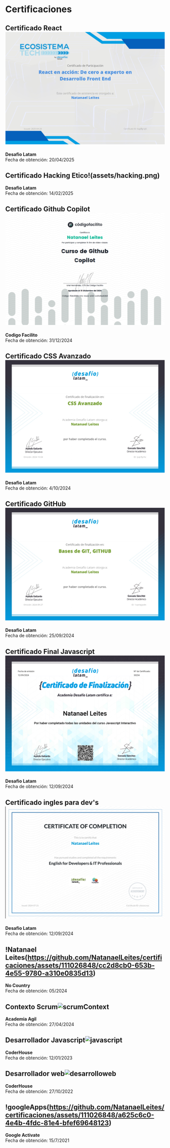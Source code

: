 # Certificaciones
## Certificado React![Javascript+Vite](assets/react-base.png)

**Desafio Latam**  
Fecha de obtención: 20/04/2025

## Certificado Hacking Etico!(assets/hacking.png)

**Desafio Latam**  
Fecha de obtención: 14/02/2025


## Certificado Github Copilot![GitHub](assets/githubCopilot.png)

**Codigo Facilito**  
Fecha de obtención: 31/12/2024

## Certificado CSS Avanzado![CSS](assets/CSSavanzado.jpg)

**Desafio Latam**  
Fecha de obtención: 4/10/2024


## Certificado GitHub![GitHub](certificadoGitHub.jpg)

**Desafio Latam**  
Fecha de obtención: 25/09/2024

## Certificado Final Javascript![javascript](assets/certificadoFinal.png)

**Desafio Latam**  
Fecha de obtención: 12/09/2024

## Certificado ingles para dev's![javascript](assets/Ingles-profesionales-IT.jpg)

**Desafio Latam**  
Fecha de obtención: 12/09/2024

## !Natanael Leites(https://github.com/NatanaelLeites/certificaciones/assets/111026848/cc2d8cb0-653b-4e55-9780-a310e0835d13)

**No Country**  
Fecha de obtención: 05/2024



## Contexto Scrum![scrumContext](https://github.com/NatanaelLeites/certificaciones/assets/111026848/e83d9384-05b3-4bed-946c-cf6c8f8d0ba6)

**Academia Agil**  
Fecha de obtención: 27/04/2024



## Desarrollador Javascript![javascript](https://github.com/NatanaelLeites/certificaciones/assets/111026848/eb621446-efd6-4135-a22d-918c6ff8496f)

**CoderHouse**  
Fecha de obtención: 12/01/2023



## Desarrollador web![desarrolloweb](https://github.com/NatanaelLeites/certificaciones/assets/111026848/7ca49ff8-b3c1-4d32-9771-82b58f77d687)

**CoderHouse**  
Fecha de obtención: 27/10/2022


## !googleApps(https://github.com/NatanaelLeites/certificaciones/assets/111026848/a625c6c0-4e4b-4fdc-81e4-bfef69648123)

**Google Activate**  
Fecha de obtención: 15/7/2021
